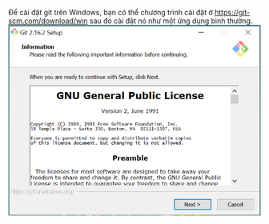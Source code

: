 Để cài đặt git trên Windows, bạn có thể chương trình cài đặt ở https://git-scm.com/download/win sau đó cài đặt nó như một ứng dụng bình thường.
![Setup](Images/setup1.png)
